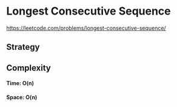 # Longest Consecutive Sequence
https://leetcode.com/problems/longest-consecutive-sequence/

## Strategy

## Complexity
#### Time: O(n)

#### Space: O(n)

